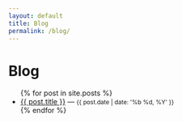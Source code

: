 ```yaml
---
layout: default
title: Blog
permalink: /blog/
---
```

# Blog

<ul>
{% for post in site.posts %}
  <li><a href="{{ post.url | relative_url }}">{{ post.title }}</a> — <small>{{ post.date | date: '%b %d, %Y' }}</small></li>
{% endfor %}
</ul>
